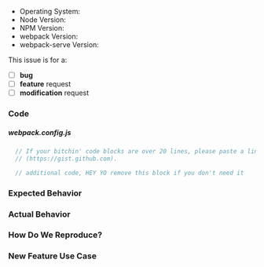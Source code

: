 <!--
  Issues are so 🔥

  If you remove or skip this template, you'll make the 🐼 sad and @ken_wheeler
  will appear and pile-drive the close button from a great height while making
  animal noises.

  👉🏽 Need support, advice, or help? Don't open an issue.
  Head to StackOverflow or https://gitter.im/webpack/webpack.
-->

* Operating System:
* Node Version:
* NPM Version:
* webpack Version:
* webpack-serve Version:

<!-- Please place an x (no spaces!) in all [ ] that apply -->

This issue is for a:

- [ ] **bug**
- [ ] **feature** request
- [ ] **modification** request

### Code

##### webpack.config.js

```js
  // If your bitchin' code blocks are over 20 lines, please paste a link to a gist
  // (https://gist.github.com).
```

```js
  // additional code, HEY YO remove this block if you don't need it
```

### Expected Behavior

### Actual Behavior

### How Do We Reproduce?

<!--
  Remove this section if not reporting a bug.

  If your webpack config is over 50 lines long, please provide a URL to a repo
  for your beefy 🍖 app that we can use to reproduce.
-->

### New Feature Use Case

<!-- Remove this section if not requesting a feature -->
